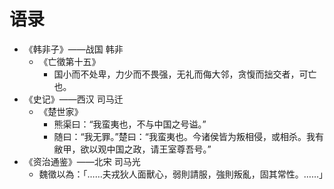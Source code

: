 
# 语录

- 《韩非子》——战国 韩非
    - 《亡徵第十五》
        - 国小而不处卑，力少而不畏强，无礼而侮大邻，贪愎而拙交者，可亡也。
- 《史记》——西汉 司马迁
    - 《楚世家》
        - 熊渠曰：“我蛮夷也，不与中国之号谥。”
        - 随曰：“我无罪。”楚曰：“我蛮夷也。今诸侯皆为叛相侵，或相杀。我有敝甲，欲以观中国之政，请王室尊吾号。”
- 《资治通鉴》——北宋 司马光
    - 魏徵以為：「……夫戎狄人面獸心，弱則請服，強則叛亂，固其常性。……」

